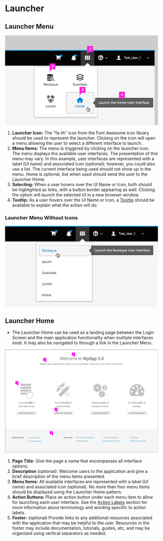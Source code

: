 # Launcher

## Launcher Menu
![Application Launcher](img/ApplicationSelector-03.png)

  1. **Launcher Icon:** The "fa-th" icon from the Font Awesome icon library should be used to represent the launcher. Clicking on the icon will open a menu allowing the user to select a different interface to launch.  
  2. **Menu Items:**  The menu is triggered by clicking on the launcher icon. The menu displays the available user interfaces. The presentation of this menu may vary. In this example, user interfaces are represented with a label (UI name) and associated icon (optional); however, you could also use a list. The current interface being used should not show up in the menu. Home is optional, but when used should send the user to the Launcher Home.
  3. **Selecting:** When a user hovers over the UI Name or Icon, both should be highlighted as links, with a button border appearing as well. Clicking the option will launch the selected UI in a new browser window.
  4. **Tooltip:** As a user hovers over the UI Name or Icon, a [Tooltip](https://www.patternfly.org/pattern-library/widgets/#tooltip) should be available to explain what the action will do.

### Launcher Menu Without Icons
![Application Launcher without icons](img/ApplicationSelector-04.png)

## Launcher Home

* The Launcher Home can be used as a landing page between the Login Screen and the main application functionality when multiple interfaces exist. It may also be navigated to through a link in the Launcher Menu.

![Application Launcher Icon](img/LauncherHome-02.png)

1. **Page Title:** Give the page a name that encompasses all interface options.
2. **Description** (optional): Welcome users to the application and give a brief description of the menu items presented.
3. **Menu Items:** All available interfaces are represented with a label (UI name) and associated icon (optional). No more than four menu items should be displayed using the Launcher Home pattern.  
4. **Action Buttons:** Place an action button under each menu item to allow for launching each user interface. See the [Action Labels](http://www.patternfly.org/styles/terminology-and-wording/#terminology-and-wording-for-action-labels) section for more information about terminology and wording specific to action labels.
5. **Footer:** (optional) Provide links to any additional resources associated with the application that may be helpful to the user. Resources in the footer may include documentation, tutorials, guides, etc, and may be organized using vertical separators as needed.
